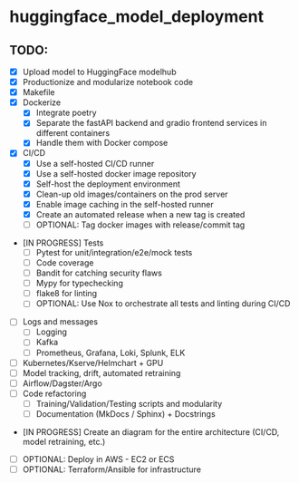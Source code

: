 # huggingface_model_deployment

## TODO:
- [X] Upload model to HuggingFace modelhub
- [X] Productionize and modularize notebook code
- [X] Makefile
- [X] Dockerize
    - [X] Integrate poetry
    - [X] Separate the fastAPI backend and gradio frontend services in different containers
    - [X] Handle them with Docker compose
- [X] CI/CD
    - [X] Use a self-hosted CI/CD runner
    - [X] Use a self-hosted docker image repository
    - [X] Self-host the deployment environment
    - [X] Clean-up old images/containers on the prod server
    - [X] Enable image caching in the self-hosted runner
    - [X] Create an automated release when a new tag is created
    - [ ] OPTIONAL: Tag docker images with release/commit tag
- [IN PROGRESS] Tests
    - [ ] Pytest for unit/integration/e2e/mock tests
    - [ ] Code coverage 
    - [ ] Bandit for catching security flaws
    - [ ] Mypy for typechecking
    - [ ] flake8 for linting
    - [ ] OPTIONAL: Use Nox to orchestrate all tests and linting during CI/CD
- [ ] Logs and messages
    - [ ] Logging
    - [ ] Kafka
    - [ ] Prometheus, Grafana, Loki, Splunk, ELK
- [ ] Kubernetes/Kserve/Helmchart + GPU
- [ ] Model tracking, drift, automated retraining
- [ ] Airflow/Dagster/Argo
- [ ] Code refactoring
    - [ ] Training/Validation/Testing scripts and modularity
    - [ ] Documentation (MkDocs / Sphinx) + Docstrings
- [IN PROGRESS] Create an diagram for the entire architecture (CI/CD, model retraining, etc.)
- [ ] OPTIONAL: Deploy in AWS - EC2 or ECS
- [ ] OPTIONAL: Terraform/Ansible for infrastructure
